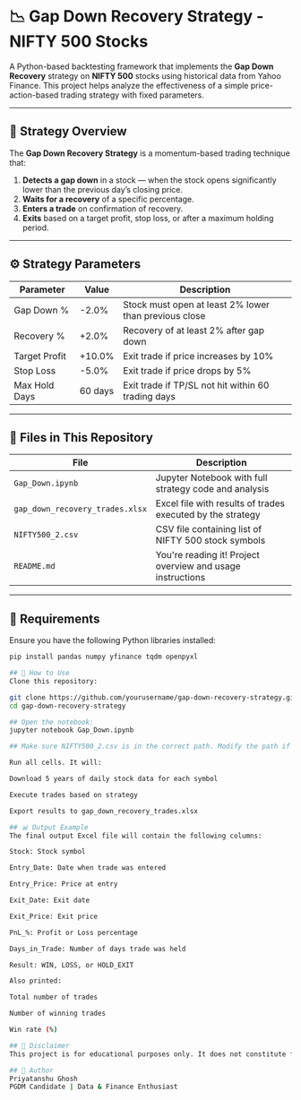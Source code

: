 # 📉 Gap Down Recovery Strategy - NIFTY 500 Stocks

A Python-based backtesting framework that implements the **Gap Down Recovery** strategy on **NIFTY 500** stocks using historical data from Yahoo Finance. This project helps analyze the effectiveness of a simple price-action-based trading strategy with fixed parameters.

---

## 📌 Strategy Overview

The **Gap Down Recovery Strategy** is a momentum-based trading technique that:

1. **Detects a gap down** in a stock — when the stock opens significantly lower than the previous day’s closing price.
2. **Waits for a recovery** of a specific percentage.
3. **Enters a trade** on confirmation of recovery.
4. **Exits** based on a target profit, stop loss, or after a maximum holding period.

---

## ⚙️ Strategy Parameters

| Parameter       | Value        | Description                                                 |
|-----------------|--------------|-------------------------------------------------------------|
| Gap Down %      | -2.0%        | Stock must open at least 2% lower than previous close       |
| Recovery %      | +2.0%        | Recovery of at least 2% after gap down                      |
| Target Profit   | +10.0%       | Exit trade if price increases by 10%                        |
| Stop Loss       | -5.0%        | Exit trade if price drops by 5%                             |
| Max Hold Days   | 60 days      | Exit trade if TP/SL not hit within 60 trading days          |

---

## 📁 Files in This Repository

| File                            | Description |
|---------------------------------|-------------|
| `Gap_Down.ipynb`                | Jupyter Notebook with full strategy code and analysis |
| `gap_down_recovery_trades.xlsx` | Excel file with results of trades executed by the strategy |
| `NIFTY500_2.csv`                | CSV file containing list of NIFTY 500 stock symbols |
| `README.md`                     | You're reading it! Project overview and usage instructions |

---

## 🧠 Requirements

Ensure you have the following Python libraries installed:

```bash
pip install pandas numpy yfinance tqdm openpyxl

## 🚀 How to Use
Clone this repository:

git clone https://github.com/yourusername/gap-down-recovery-strategy.git
cd gap-down-recovery-strategy

## Open the notebook:
jupyter notebook Gap_Down.ipynb

## Make sure NIFTY500_2.csv is in the correct path. Modify the path if needed.

Run all cells. It will:

Download 5 years of daily stock data for each symbol

Execute trades based on strategy

Export results to gap_down_recovery_trades.xlsx

## 📊 Output Example
The final output Excel file will contain the following columns:

Stock: Stock symbol

Entry_Date: Date when trade was entered

Entry_Price: Price at entry

Exit_Date: Exit date

Exit_Price: Exit price

PnL_%: Profit or Loss percentage

Days_in_Trade: Number of days trade was held

Result: WIN, LOSS, or HOLD_EXIT

Also printed:

Total number of trades

Number of winning trades

Win rate (%)

## 🧾 Disclaimer
This project is for educational purposes only. It does not constitute financial advice. Backtesting results are hypothetical and do not reflect real-world performance.

## 👤 Author
Priyatanshu Ghosh
PGDM Candidate | Data & Finance Enthusiast